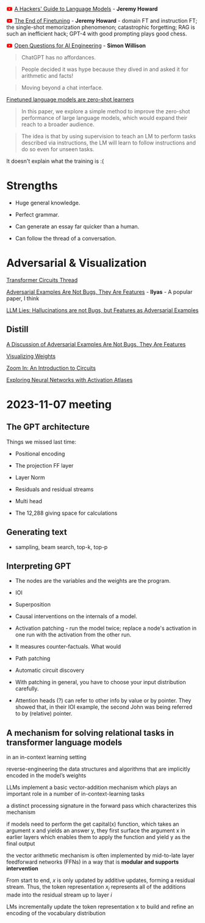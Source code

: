 ![YouTube logo](yt.png)
[A Hackers' Guide to Language Models](https://www.youtube.com/watch?v=jkrNMKz9pWU) -
**Jeremy Howard**

![YouTube logo](yt.png)
[The End of Finetuning](https://www.youtube.com/watch?v=5Sze3kHAZqE) -
**Jeremy Howard** - domain FT and instruction FT;
the single-shot memorization phenomenon;
catastrophic forgetting;
RAG is such an inefficient hack;
GPT-4 with good prompting plays good chess.

![YouTube logo](yt.png)
[Open Questions for AI Engineering](https://www.youtube.com/watch?v=qw4PrtyvJI0&t=24953s) -
**Simon Willison**

> ChatGPT has no affordances.

> People decided it was hype because they dived in and asked it for arithmetic and facts!

> Moving beyond a chat interface.

[Finetuned language models are zero-shot learners](https://openreview.net/pdf?id=gEZrGCozdqR)

> In this paper, we explore a simple method to improve the zero-shot performance of large language
models, which would expand their reach to a broader audience.

> The idea is that by using supervision to teach an LM to perform tasks described via
instructions, the LM will learn to follow instructions and do so even for unseen tasks.

It doesn't explain what the training is :(

# Strengths

+ Huge general knowledge.

+ Perfect grammar.

+ Can generate an essay far quicker than a human.

+ Can follow the thread of a conversation.

# Adversarial & Visualization

[Transformer Circuits Thread](https://transformer-circuits.pub/)

[Adversarial Examples Are Not Bugs, They Are Features](https://arxiv.org/abs/1905.02175) - **Ilyas** -
A popular paper, I think

[LLM Lies: Hallucinations are not Bugs, but Features as Adversarial Examples](https://arxiv.org/abs/2310.01469)

## Distill

[A Discussion of Adversarial Examples Are Not Bugs, They Are Features](https://distill.pub/2019/advex-bugs-discussion/)

[Visualizing Weights](https://distill.pub/2020/circuits/visualizing-weights/)

[Zoom In: An Introduction to Circuits](https://distill.pub/2020/circuits/zoom-in/)

[Exploring Neural Networks with Activation Atlases](https://distill.pub/2019/activation-atlas/)

# 2023-11-07 meeting

## The GPT architecture

Things we missed last time:

+ Positional encoding

+ The projection FF layer

+ Layer Norm

+ Residuals and residual streams

+ Multi head

+ The 12,288 giving space for calculations

## Generating text

+ sampling, beam search, top-k, top-p

## Interpreting GPT

+ The nodes are the variables and the weights are the program.

+ IOI

+ Superposition

+ Causal interventions on the internals of a model.

+ Activation patching - run the model twice; replace a node's activation in one run with the activation from the other run.
+ It measures counter-factuals.  What would 

+ Path patching

+ Automatic circuit discovery

+ With patching in general, you have to choose your input distribution carefully.

+ Attention heads (?) can refer to other info by value or by pointer.  They showed that, in their IOI example, the second John was being referred to by (relative) pointer.

## A mechanism for solving relational tasks in transformer language models

in an in-context learning setting

reverse-engineering the data structures and
algorithms that are implicitly encoded in the model’s weights

LLMs implement a basic
vector-addition mechanism which plays an important role in a number of in-context-learning tasks

a distinct processing signature in the forward pass which characterizes
this mechanism

if models need to perform the get capital(x) function, which
takes an argument x and yields an answer y, they first surface the argument x in earlier
layers which enables them to apply the function and yield y as the final output

the vector arithmetic mechanism
is often implemented by mid-to-late layer feedforward networks (FFNs) in a way that is
**modular and supports intervention**

From start to end, *x* is only updated
by additive updates, forming a residual stream. Thus, the token representation
*x<sub>i</sub>* represents all of the additions made into the residual stream up to layer *i*

LMs incrementally
update the token representation x to build and refine an encoding of the vocabulary distribution


